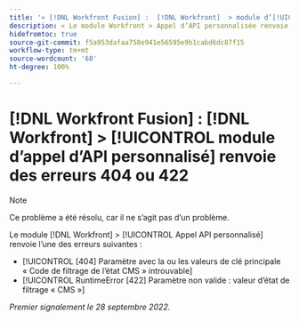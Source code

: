 ```yaml
---
title: '« [!DNL Workfront Fusion] :  [!DNL Workfront]  > module d’[!UICONTROL appel d’API personnalisé] renvoie des erreurs 404 ou 422 »'
description: « Le module Workfront > Appel d’API personnalisée renvoie une erreur. »
hidefromtoc: true
source-git-commit: f5a953dafaa758e941e56595e9b1cabd6dc87f15
workflow-type: tm+mt
source-wordcount: '68'
ht-degree: 100%

---
```



# [!DNL Workfront Fusion] : [!DNL Workfront] > [!UICONTROL module d’appel d’API personnalisé] renvoie des erreurs 404 ou 422

>[!NOTE]
>
>Ce problème a été résolu, car il ne s’agit pas d’un problème.

Le module [!DNL Workfront] > [!UICONTROL Appel API personnalisé] renvoie l’une des erreurs suivantes :

* [!UICONTROL [404] Paramètre avec la ou les valeurs de clé principale « Code de filtrage de l’état CMS » introuvable]
* [!UICONTROL RuntimeError [422] Paramètre non valide : valeur d’état de filtrage « CMS »]

_Premier signalement le 28 septembre 2022._

